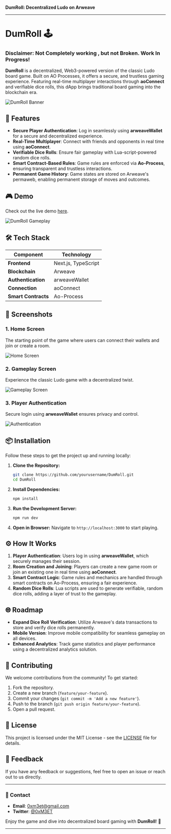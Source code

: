 **DumRoll: Decentralized Ludo on Arweave**

---

# DumRoll 🕹️

### Disclaimer: Not Completely working , but not Broken. Work In Progress!

**DumRoll** is a decentralized, Web3-powered version of the classic Ludo board game. Built on AO Processes, it offers a secure, and trustless gaming experience. Featuring real-time multiplayer interactions through **aoConnect** and verifiable dice rolls, this dApp brings traditional board gaming into the blockchain era.

![DumRoll Banner](./public/ludo-banner-1.png)

## 🚀 Features

- **Secure Player Authentication**: Log in seamlessly using **arweaveWallet** for a secure and decentralized experience.
- **Real-Time Multiplayer**: Connect with friends and opponents in real time using **aoConnect**.
- **Verifiable Dice Rolls**: Ensure fair gameplay with Lua-script-powered random dice rolls.
- **Smart Contract-Based Rules**: Game rules are enforced via **Ao-Process**, ensuring transparent and trustless interactions.
- **Permanent Game History**: Game states are stored on Arweave's permaweb, enabling permanent storage of moves and outcomes.

## 🎮 Demo

Check out the live demo [here](https://dum-roll.vercel.app/).

![DumRoll Gameplay](./public/GamePlay.png)

## 🛠️ Tech Stack

| Component      | Technology        |
|----------------|-------------------|
| **Frontend**   | Next.js, TypeScript|
| **Blockchain** | Arweave           |
| **Authentication** | arweaveWallet |
| **Connection** | aoConnect       |
| **Smart Contracts** | Ao-Process    |

## 📸 Screenshots

### 1. Home Screen
The starting point of the game where users can connect their wallets and join or create a room.

![Home Screen](./public/images/home-screen.png)

### 2. Gameplay Screen
Experience the classic Ludo game with a decentralized twist.

![Gameplay Screen](./public/GamePlay.png)

### 3. Player Authentication
Secure login using **arweaveWallet** ensures privacy and control.

![Authentication](./public/auth.png)

## 📦 Installation

Follow these steps to get the project up and running locally:

1. **Clone the Repository:**
   ```bash
   git clone https://github.com/yourusername/DumRoll.git
   cd DumRoll
   ```

2. **Install Dependencies:**
   ```bash
   npm install
   ```

3. **Run the Development Server:**
   ```bash
   npm run dev
   ```

4. **Open in Browser:**
   Navigate to `http://localhost:3000` to start playing.

## ⚙️ How It Works

1. **Player Authentication**: Users log in using **arweaveWallet**, which securely manages their session.
2. **Room Creation and Joining**: Players can create a new game room or join an existing one in real time using **aoConnect**.
3. **Smart Contract Logic**: Game rules and mechanics are handled through smart contracts on Ao-Process, ensuring a fair experience.
4. **Random Dice Rolls**: Lua scripts are used to generate verifiable, random dice rolls, adding a layer of trust to the gameplay.

## 🌐 Roadmap

- **Expand Dice Roll Verification**: Utilize Arweave's data transactions to store and verify dice rolls permanently.
- **Mobile Version**: Improve mobile compatibility for seamless gameplay on all devices.
- **Enhanced Analytics**: Track game statistics and player performance using a decentralized analytics solution.

## 🤝 Contributing

We welcome contributions from the community! To get started:

1. Fork the repository.
2. Create a new branch (`feature/your-feature`).
3. Commit your changes (`git commit -m 'Add a new feature'`).
4. Push to the branch (`git push origin feature/your-feature`).
5. Open a pull request.

## 📄 License

This project is licensed under the MIT License - see the [LICENSE](./LICENSE) file for details.

## 💬 Feedback

If you have any feedback or suggestions, feel free to open an issue or reach out to us directly.

---

### 📧 Contact

- **Email**: [0xm3et@gmail.com](mailto:0xm3et@gmail.com)
- **Twitter**: [@0xM3ET](https://x.com/0xM3ET)

Enjoy the game and dive into decentralized board gaming with **DumRoll**! 🥳

---

